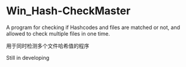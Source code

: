 # Win_Hash-CheckMaster
A program for checking if Hashcodes and files are matched or not, and allowed to check multiple files in one time.

用于同时检测多个文件哈希值的程序

Still in developing
